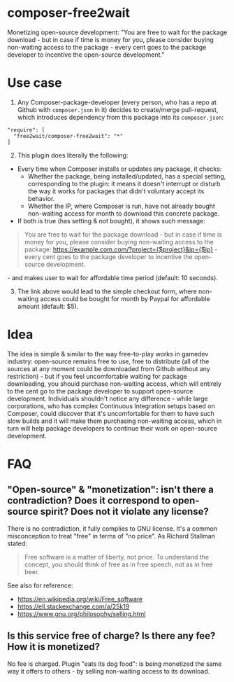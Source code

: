 # composer-free2wait
Monetizing open-source development: "You are free to wait for the package download - but in case if time is money for you, please consider buying non-waiting access to the package - every cent goes to the package developer to incentive the open-source development."

# Use case
1) Any Composer-package-developer (every person, who has a repo at Github with `composer.json` in it) decides to create/merge pull-request, which introduces dependency from this package into its `composer.json`:
```
"require": [
  "free2wait/composer-free2wait": "*"
]
```
2) This plugin does literally the following:
- Every time when Composer installs or updates any package, it checks:
  - Whether the package, being installed/updated, has a special setting, corresponding to the plugin: it means it doesn't interrupt or disturb the way it works for packages that didn't voluntary accept its behavior.
  - Whether the IP, where Composer is run, have not already bought non-waiting access for month to download this concrete package.
- If both is true (has setting & not bought), it shows such message:

> You are free to wait for the package download - but in case if time is money for you, please consider buying non-waiting access to the package: https://example.com.com/?project={$project}&ip={$ip} - every cent goes to the package developer to incentive the open-source development.

\- and makes user to wait for affordable time period (default: 10 seconds).

3) The link above would lead to the simple checkout form, where non-waiting access could be bought for month by Paypal for affordable amount (default: $5).

# Idea
The idea is simple & similar to the way free-to-play works in gamedev industry: open-source remains free to use, free to distribute (all of the sources at any moment could be downloaded from Github without any restriction) - but if you feel uncomfortable waiting for package downloading, you should purchase non-waiting access, which will entirely to the cent go to the package developer to support open-source development.
Individuals shouldn't notice any difference - while large corporations, who has complex Continuous Integration setups based on Composer, could discover that it's uncomfortable for them to have such slow builds and it will make them purchasing non-waiting access, which in turn will help package developers to continue their work on open-source development.

# FAQ
## "Open-source" & "monetization": isn't there a contradiction? Does it correspond to open-source spirit? Does not it violate any license?

There is no contradiction, it fully complies to GNU license. It's a common misconception to treat "free" in terms of "no price". As Richard Stallman stated:

> Free software is a matter of liberty, not price. To understand the concept, you should think of free as in free speech, not as in free beer.

See also for reference:
- https://en.wikipedia.org/wiki/Free_software
- https://ell.stackexchange.com/a/25k19
- https://www.gnu.org/philosophy/selling.html

## Is this service free of charge? Is there any fee? How it is monetized?

No fee is charged. Plugin "eats its dog food": is being monetized the same way it offers to others - by selling non-waiting access to its download.
